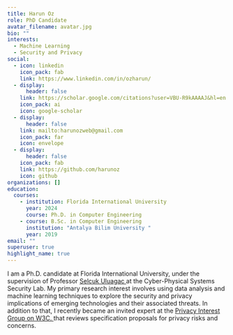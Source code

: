 ```yaml
---
title: Harun Oz
role: PhD Candidate
avatar_filename: avatar.jpg
bio: ""
interests:
  - Machine Learning
  - Security and Privacy
social:
  - icon: linkedin
    icon_pack: fab
    link: https://www.linkedin.com/in/ozharun/
  - display:
      header: false
    link: https://scholar.google.com/citations?user=VBU-R9kAAAAJ&hl=en
    icon_pack: ai
    icon: google-scholar
  - display:
      header: false
    link: mailto:harunozweb@gmail.com
    icon_pack: far
    icon: envelope
  - display:
      header: false
    icon_pack: fab
    link: https://github.com/harunoz
    icon: github
organizations: []
education:
  courses:
    - institution: Florida International University
      year: 2024
      course: Ph.D. in Computer Engineering
    - course: B.Sc. in Computer Engineering
      institution: "Antalya Bilim University "
      year: 2019
email: ""
superuser: true
highlight_name: true
---
```

I am a Ph.D. candidate at Florida International University, under the supervision of Professor [Selcuk Uluagac ](https://web.eng.fiu.edu/selcuk/)at the Cyber-Physical Systems Security Lab. My primary research interest involves using data analysis and machine learning techniques to explore the security and privacy implications of emerging technologies and their associated threats. In addition to that, I recently became an invited expert at the [Privacy Interest Group on W3C. ](https://www.w3.org/groups/ig/privacy/ipr/)that reviews specification proposals for privacy risks and concerns.